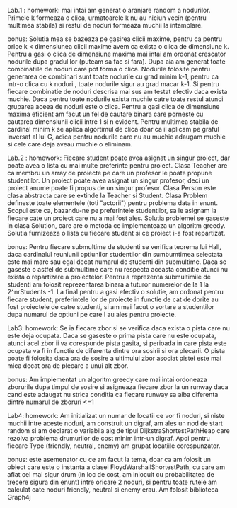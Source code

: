 Lab.1 :
homework: mai intai am generat o aranjare random a nodurilor. Primele k formeaza o clica, urmatoarele k nu au niciun vecin (pentru multimea stabila) si restul de noduri formeaza muchii la intamplare.

bonus: Solutia mea se bazeaza pe gasirea clicii maxime, pentru ca pentru orice k < dimensiunea clicii maxime avem ca exista o clica de dimensiune k.
Pentru a gasi o clica de dimensiune maxima mai intai am ordonat crescator nodurile dupa gradul lor (puteam sa fac si fara). Dupa aia am generat toate combinatiile de noduri care pot forma o clica.
Nodurile folosite pentru generarea de combinari sunt toate nodurile cu grad minim k-1, pentru ca intr-o clica cu k noduri , toate nodurile sigur au grad macar k-1. Si pentru fiecare combinatie de noduri descrisa mai sus am testat 
efectiv daca exista muchie. Daca pentru toate nodurile exista muchie catre toate restul atunci gruparea aceea de noduri este o clica.
Pentru a gasi clica de dimensiune maxima eficient am facut un fel de cautare binara care porneste cu cautarea dimensiunii clicii intre 1 si n evident.
Pentru multimea stabila de cardinal minim k se aplica algortimul de clica doar ca il aplicam pe graful inversat al lui G, adica pentru nodurile care nu au muchie adaugam muchie si cele care deja aveau muchie o eliminam.

Lab.2 :
homework: Fiecare student poate avea asignat un singur proiect, dar poate avea o lista cu mai multe preferinte pentru proiect. Clasa Teacher are ca membru un array de proiecte pe care un profesor le poate propune studentilor.
Un proiect poate avea asignat un singur profesor, deci un proiect anume poate fi propus de un singur profesor.
Clasa Person este clasa abstracta care se extinde la Teacher si Student.
Clasa Problem defineste toate elementele (toti "actorii") pentru problema data in enunt. Scopul este ca, bazandu-ne pe preferintele studentilor, sa le asignam la fiecare cate un proiect care nu a mai fost ales. Solutia problemei se gaseste
in clasa Solution, care are o metoda ce implementeaza un algoritm greedy. Solutia furnizeaza o lista cu fiecare student si ce proiect i-a fost repartizat.

bonus: Pentru fiecare submultime de studenti se verifica teorema lui Hall, daca cardinalul reuniunii optiunilor studentilor din sumbumtimea selectata este mai mare sau egal decat numarul de studenti
din submultime. Daca se gaseste o astfel de submultime care nu respecta aceasta conditie atunci nu exista o repartizare a proiectelor. Pentru a reprezenta submultimile de studenti am folosit
reprezentarea binara a tuturor numerelor de la 1 la 2^nrStudents -1. La final pentru a gasi efectiv o solutie, am ordonat pentru fiecare student, preferintele lor de proiecte in functie de cat de
dorite au fost proiectele de catre studenti, si am mai facut o sortare a studentilor dupa numarul de optiuni pe care l au ales pentru proiecte.

Lab3:
homework: Se ia fiecare zbor si se verifica daca exista o pista care nu este deja ocupata. Daca se gaseste o prima pista care nu este ocupata, atunci acel zbor ii va corespunde pista gasita, si perioada
in care pista este ocupata va fi in functie de diferenta dintre ora sosirii si ora plecarii. O pista poate fi folosita daca ora de sosire a ultimului zbor asociat pistei este mai mica decat ora de plecare
a unui alt zbor.

bonus: Am implementat un algoritm greedy care mai intai ordoneaza zborurile dupa timpul de sosire si asigneaza fiecare zbor la un runway daca cand este adaugat nu strica conditia ca fiecare runway sa aiba
diferenta dintre numarul de zboruri <=1

Lab4:
homework: Am initializat un numar de locatii ce vor fi noduri, si niste muchii intre aceste noduri, am construit un digraf, am ales un nod de start random si am declarat o variabila alg de tipul
DijkstraShortestPathHeap care rezolva problema drumurilor de cost minim intr-un digraf. Apoi pentru fiecare Type (friendly, neutral, enemy) am grupat locatiile corespunzator.

bonus: este asemenator cu ce am facut la tema, doar ca am folosit un obiect care este o instanta a clasei FloydWarshallShortestPath, cu care am aflat cel mai sigur drum (in loc de cost, am inlocuit cu probabilitatea de trecere sigura din enunt) intre oricare 2 noduri, si pentru toate rutele am calculat cate noduri friendly, neutral si enemy erau. Am folosit biblioteca Graph4j
